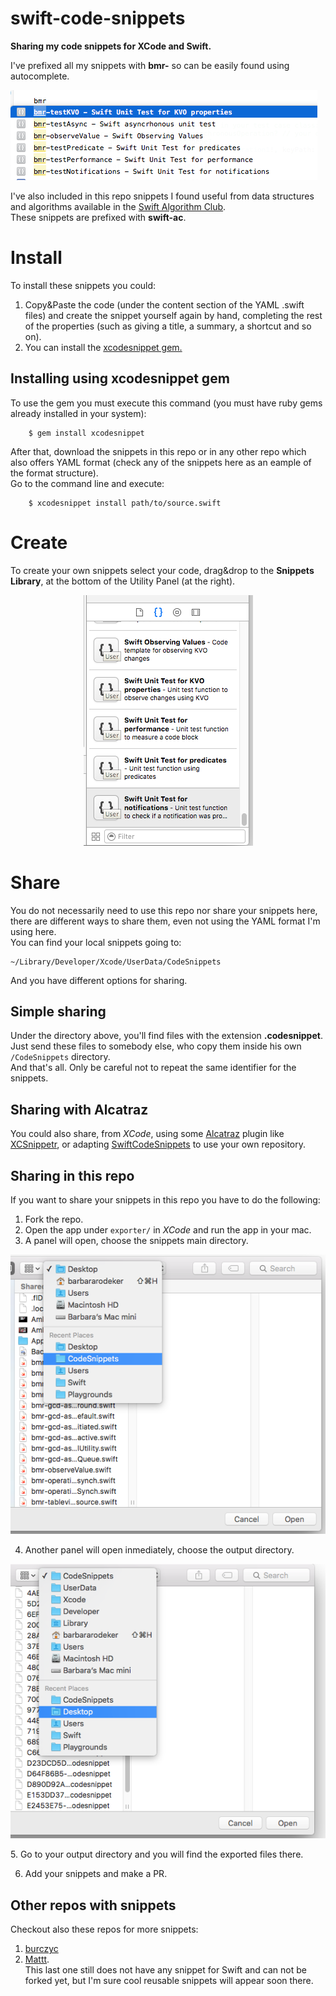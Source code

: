 # swift-code-snippets
**Sharing my code snippets for XCode and Swift.**

I've prefixed all my snippets with **bmr-** so can be easily found using autocomplete.  

![autocomplete](https://github.com/barbaramartina/swift-code-snippets/blob/master/docs/autocomplete.png)

I've also included in this repo snippets I found useful from data structures and algorithms available in the [Swift Algorithm Club](https://github.com/raywenderlich/swift-algorithm-club).  
These snippets are prefixed with **swift-ac**.  


# Install  

To install these snippets you could:  

1. Copy&Paste the code (under the content section of the YAML .swift files) and create the snippet yourself again by hand, completing the rest of the properties (such as giving a title, a summary, a shortcut and so on).  
2. You can install the [xcodesnippet gem.](https://github.com/Xcode-Snippets/xcodesnippet) 

## Installing using xcodesnippet gem

To use the gem you must execute this command (you must have ruby gems already installed in your system):  

        $ gem install xcodesnippet  

After that, download the snippets in this repo or in any other repo which also offers YAML format (check any of the snippets here as an eample of the format structure).  
Go to the command line and execute:  

        $ xcodesnippet install path/to/source.swift

# Create  
To create your own snippets select your code, drag&drop to the **Snippets Library**, at the bottom of the Utility Panel (at the right).

<p align=center>
<img src="https://github.com/barbaramartina/swift-code-snippets/blob/master/docs/snippets%20library.png" >
</p>

# Share  
You do not necessarily need to use this repo nor share your snippets here, there are different ways to share them, even not using the YAML format I'm using here.  
You can find your local snippets going to:  

    ~/Library/Developer/Xcode/UserData/CodeSnippets
    
And you have different options for sharing.  

## Simple sharing  
Under the directory above, you'll find files with the extension **.codesnippet**.  
Just send these files to somebody else, who copy them inside his own `/CodeSnippets` directory.  
And that's all. 
Only be careful not to repeat the same identifier for the snippets.  


## Sharing with Alcatraz
You could also share, from *XCode*, using some [Alcatraz](http://alcatraz.io) plugin like [XCSnippetr](https://github.com/dzenbot/XCSnippetr), or adapting [SwiftCodeSnippets](https://github.com/CodeEagle/SwiftCodeSnippets) to use your own repository.   

## Sharing in this repo  

If you want to share your snippets in this repo you have to do the following:  
1. Fork the repo.  
2. Open the app under `exporter/` in *XCode* and run the app in your mac.  
3. A panel will open, choose the snippets main directory.  

<p align=center>
<img src="https://github.com/barbaramartina/swift-code-snippets/blob/master/docs/choose%20snippets%20folder.png" >
</p>

4. Another panel will open inmediately, choose the output directory.  
<p align=center>
<img src="https://github.com/barbaramartina/swift-code-snippets/blob/master/docs/choose%20export%20output%20folder.png" >
</p>
5. Go to your output directory and you will find the exported files there.  

6. Add your snippets and make a PR. 


## Other repos with snippets
Checkout also these repos for more snippets:  

1. [burczyc](https://github.com/burczyk/XcodeSwiftSnippets)  
2. [Mattt](https://github.com/Xcode-Snippets/Swift).  
This last one still does not have any snippet for Swift and can not be forked yet, but I'm sure cool reusable snippets will appear soon there.  
  
